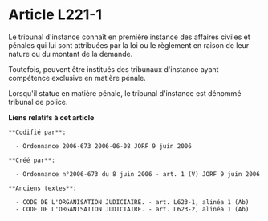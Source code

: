 # Article L221-1

Le tribunal d'instance connaît en première instance des affaires civiles et pénales qui lui sont attribuées par la loi ou le
règlement en raison de leur nature ou du montant de la demande.

Toutefois, peuvent être institués des tribunaux d'instance ayant compétence exclusive en matière pénale.

Lorsqu'il statue en matière pénale, le tribunal d'instance est dénommé tribunal de police.

**Liens relatifs à cet article**

	**Codifié par**:

	  - Ordonnance 2006-673 2006-06-08 JORF 9 juin 2006

	**Créé par**:

	  - Ordonnance n°2006-673 du 8 juin 2006 - art. 1 (V) JORF 9 juin 2006

	**Anciens textes**:

	  - CODE DE L'ORGANISATION JUDICIAIRE. - art. L623-1, alinéa 1 (Ab)
	  - CODE DE L'ORGANISATION JUDICIAIRE. - art. L623-2, alinéa 1 (Ab)
